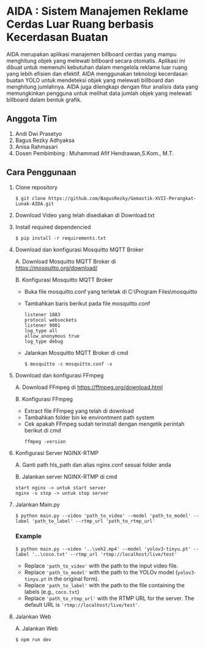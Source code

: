 # AIDA : Sistem Manajemen Reklame Cerdas Luar Ruang berbasis Kecerdasan Buatan
AIDA merupakan aplikasi manajemen billboard cerdas yang mampu menghitung objek yang melewati billboard secara otomatis. Aplikasi ini dibuat untuk memenuhi kebutuhan dalam mengelola reklame luar ruang yang lebih efisien dan efektif. AIDA menggunakan teknologi kecerdasan buatan YOLO untuk mendeteksi objek yang melewati billboard dan menghitung jumlahnya. AIDA juga dilengkapi dengan fitur analisis data yang memungkinkan pengguna untuk melihat data jumlah objek yang melewati billboard dalam bentuk grafik. 

## Anggota Tim
1. Andi Dwi Prasetyo
2. Bagus Rezky Adhyaksa
3. Anisa Rahmasari
4. Dosen Pembimbing : Muhammad Afif Hendrawan,S.Kom., M.T.

## Cara Penggunaan
1. Clone repository

   `$ git clone https://github.com/BagusRezky/Gemastik-XVII-Perangkat-Lunak-AIDA.git`

2. Download Video yang telah disediakan di Download.txt
3. Install required dependencied
   
   `$ pip install -r requirements.txt`

4. Download dan konfigurasi Mosquitto MQTT Broker
   
   A. Download Mosquitto MQTT Broker di https://mosquitto.org/download/

   B. Konfigurasi Mosquitto MQTT Broker
      - Buka file mosquitto.conf yang terletak di C:\Program Files\mosquitto
      - Tambahkan baris berikut pada file mosquitto.conf
        ```
        listener 1883
        protocol websockets
        listener 9001
        log_type all
        allow_anonymous true
        log_type debug
        ```
      - Jalankan Mosquitto MQTT Broker di cmd
        
        `$ mosquitto -c mosquitto.conf -v`

5. Download dan konfigurasi FFmpeg

   A. Download FFmpeg di https://ffmpeg.org/download.html

   B. Konfigurasi FFmpeg
      - Extract file FFmpeg yang telah di download
      - Tambahkan folder bin ke environtment path system
      - Cek apakah FFmpeg sudah terinstall dengan mengetik perintah berikut di cmd
        ```
        ffmpeg -version
        ```
6. Konfigurasi Server NGINX-RTMP

   A. Ganti path hls_path dan alias nginx.conf sesuai folder anda

   B. Jalankan server NGINX-RTMP di cmd

      ```
      start nginx -> untuk start server
      nginx -s stop -> untuk stop server
      ```
7.  Jalankan Main.py
   
    `$ python main.py --video 'path_to_video' --model 'path_to_model' --label 'path_to_label' --rtmp_url 'path_to_rtmp_url'`
    
    ### Example
    `$ python main.py --video '..\veh2.mp4' --model 'yolov3-tinyu.pt' --label '..\coco.txt' --rtmp_url 'rtmp://localhost/live/test'`
    * Replace `'path_to_video'` with the path to the input video file.
    * Replace `'path_to_model'` with the path to the YOLOv model (`yolov3-tinyu.pt` in the original form).
    * Replace `'path_to_label'` with the path to the file containing the labels (e.g., `coco.txt`)
    * Replace `'path_to_rtmp_url'` with the RTMP URL for the server. The default URL is `'rtmp://localhost/live/test'`.
  
8.  Jalankan Web
   
      A. Jalankan Web
      
      `$ npm run dev`


